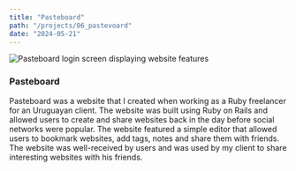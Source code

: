 ```yaml
---
title: "Pasteboard"
path: "/projects/06_pastevoard"
date: "2024-05-21"
---
```


<imgwrapper style="{ background-color: #9c9c9f; }">
  <img src="/projects/pasteboard.jpg" alt="Pasteboard login screen displaying website features">
</imgwrapper>

### Pasteboard

Pasteboard was a website that I created when working as a Ruby freelancer for an Uruguayan
client. The website was built using Ruby on Rails and allowed users to create and share websites
back in the day before social networks were popular. The website featured a simple editor
that allowed users to bookmark websites, add tags, notes and share them with friends. The website
was well-received by users and was used by my client to share interesting websites with his friends.
